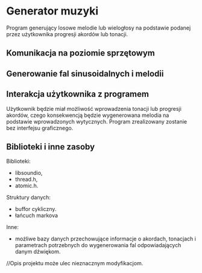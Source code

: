 # Generator muzyki
Program generujący losowe melodie lub wielogłosy na podstawie podanej przez użytkownika progresji akordów lub tonacji. 


## Komunikacja na poziomie sprzętowym

## Generowanie fal sinusoidalnych i melodii

## Interakcja użytkownika z programem
Użytkownik będzie miał możliwość wprowadzenia tonacji lub progresji akordów, czego konsekwencją będzie wygenerowana melodia na podstawie wprowadzonych wytycznych. Program zrealizowany zostanie bez interfejsu graficznego. 

## Biblioteki i inne zasoby
Biblioteki:
- libsoundio,
- thread.h,
- atomic.h.

Struktury danych:
- buffor cykliczny.
- łańcuch markova

Inne: 
- możliwe bazy danych przechowujące informacje o akordach, tonacjach i parametrach potrzebnych do wygenerowania fal odpowiadających danym dźwiękom.

//Opis projektu może ulec nieznacznym modyfikacjom.

